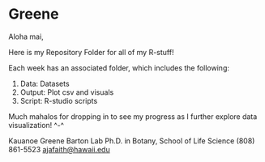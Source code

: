 # Greene

Aloha mai,

Here is my Repository Folder for all of my R-stuff!

Each week has an associated folder, which includes the following:

1. Data: Datasets
2. Output: Plot csv and visuals
3. Script: R-studio scripts

Much mahalos for dropping in to see my progress as I further explore data visualization! ^-^


Kauanoe Greene
Barton Lab
Ph.D. in Botany, School of Life Science
(808) 861-5523
ajafaith@hawaii.edu


